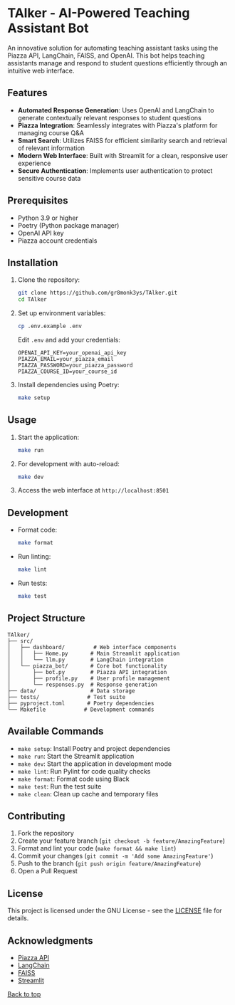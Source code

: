 # TAlker - AI-Powered Teaching Assistant Bot

An innovative solution for automating teaching assistant tasks using the Piazza API, LangChain, FAISS, and OpenAI. This bot helps teaching assistants manage and respond to student questions efficiently through an intuitive web interface.

## Features

- **Automated Response Generation**: Uses OpenAI and LangChain to generate contextually relevant responses to student questions
- **Piazza Integration**: Seamlessly integrates with Piazza's platform for managing course Q&A
- **Smart Search**: Utilizes FAISS for efficient similarity search and retrieval of relevant information
- **Modern Web Interface**: Built with Streamlit for a clean, responsive user experience
- **Secure Authentication**: Implements user authentication to protect sensitive course data

## Prerequisites

- Python 3.9 or higher
- Poetry (Python package manager)
- OpenAI API key
- Piazza account credentials

## Installation

1. Clone the repository:
   ```bash
   git clone https://github.com/gr8monk3ys/TAlker.git
   cd TAlker
   ```

2. Set up environment variables:
   ```bash
   cp .env.example .env
   ```
   Edit `.env` and add your credentials:
   ```
   OPENAI_API_KEY=your_openai_api_key
   PIAZZA_EMAIL=your_piazza_email
   PIAZZA_PASSWORD=your_piazza_password
   PIAZZA_COURSE_ID=your_course_id
   ```

3. Install dependencies using Poetry:
   ```bash
   make setup
   ```

## Usage

1. Start the application:
   ```bash
   make run
   ```

2. For development with auto-reload:
   ```bash
   make dev
   ```

3. Access the web interface at `http://localhost:8501`

## Development

- Format code:
  ```bash
  make format
  ```

- Run linting:
  ```bash
  make lint
  ```

- Run tests:
  ```bash
  make test
  ```

## Project Structure

```
TAlker/
├── src/
│   ├── dashboard/         # Web interface components
│   │   ├── Home.py       # Main Streamlit application
│   │   └── llm.py        # LangChain integration
│   └── piazza_bot/       # Core bot functionality
│       ├── bot.py        # Piazza API integration
│       ├── profile.py    # User profile management
│       └── responses.py  # Response generation
├── data/                 # Data storage
├── tests/               # Test suite
├── pyproject.toml       # Poetry dependencies
└── Makefile            # Development commands
```

## Available Commands

- `make setup`: Install Poetry and project dependencies
- `make run`: Start the Streamlit application
- `make dev`: Start the application in development mode
- `make lint`: Run Pylint for code quality checks
- `make format`: Format code using Black
- `make test`: Run the test suite
- `make clean`: Clean up cache and temporary files

## Contributing

1. Fork the repository
2. Create your feature branch (`git checkout -b feature/AmazingFeature`)
3. Format and lint your code (`make format && make lint`)
4. Commit your changes (`git commit -m 'Add some AmazingFeature'`)
5. Push to the branch (`git push origin feature/AmazingFeature`)
6. Open a Pull Request

## License

This project is licensed under the GNU License - see the [LICENSE](LICENSE) file for details.

## Acknowledgments

- [Piazza API](https://github.com/hfaran/piazza-api)
- [LangChain](https://github.com/hwchase17/langchain)
- [FAISS](https://github.com/facebookresearch/faiss)
- [Streamlit](https://streamlit.io/)

[Back to top](#talker---ai-powered-teaching-assistant-bot)
